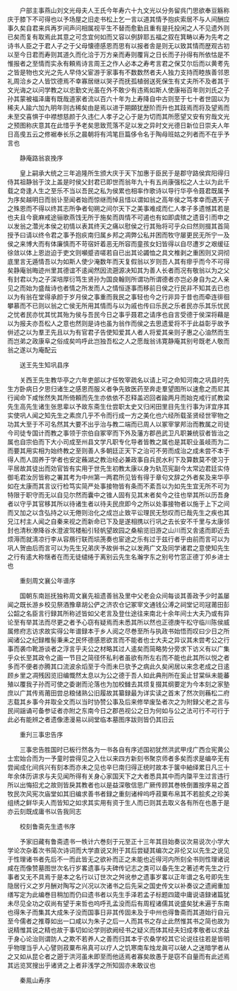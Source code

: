 <!-- { "loadSidebar": true } -->
　　户部主事燕山刘文光母夫人王氏今年寿六十九文光以分务留呉门思欲奉豆觞称庆于膝下不可得也以予场屋之旧走书松上乞一言以道其情予抱疢索居不与人间酬应事久矣自君来呉再岁间声问相属视平生不替而愈勤且重有是托投闲之人不见遗外则已矣而复有取焉此其意之可念宜何如而又容以例辞耶五福之叙在箕畴以寿为先考之诗书人臣之于君人子之于父母懐德感恩而思有以报者舎是则无以致其情而歴观古初以至今日君而寿则其道久而化洽于万方亲而寿则覆肓之日长而子孙得有所依怙是不惟报者之至情而实永有頼焉诗言周王之作人必本之寿考言君之保艾尔后而以黄耉先之皆是物也文光之先人早侍父宦游于家事有不数数然者夫人独力支持而睦族善邻恩礼周洽乡之人皆饮德焉不幸寡居继以哭子而抚孤植弱送死保生有丈夫所不及者其于文光诲之以问学教之以忠勤文光虽在外不敢少有违焉如斯人使康裕百年则刘氏之子孙其蒙被福泽庸有既哉道家者流以百六十年为上寿降自中古则至于七十者世固以为稀夫人踰六加九明年则古稀矣由是焉以进于期頥犹歴阶而升也其跂焉而将及望焉而未至交喜惧于中襟想慈颜于久违仁人孝子之心于是为切而其所愿望又安有穷哉文光之预图称庆意其在此惜乎予老矣思致荒落不足以发之异时文光德日新位日崇夫人年日高曵五云之修裾奉长乐之晨朝将有鸿笔巨篇侈令名于陶母班姑之列者而不在乎予言也

　　静庵路翁哀挽序

　　皇上嗣承大统之三年追隆所生颁大庆于天下加惠于臣民于是郡守路侯宾阳得归侍其祖静翁于汶上盖是时侯父封君已即世而翁年九十有五尚康强松之人士以为此千载之竒逢人生之至乐不当以吾民之私为侯累也相率作歌诗以导行华亭令聂君既属予为序矣越明日而翁讣至闻者始而惊继而悼且惜以谓如翁之高年侯之笃孝幸而遇天子之殊恩而不得以终其志所争者旬朔之间尔天下之美事难成而仁人孝子多遗憾其若是也夫且今衰麻戒途骊歌燕饯无所于施矣而舆情不可遏也有如即虞殡之遗音引而申之以发翁之濳光本侯之初情以表其终天之痛以慰侯之行其殆将可乎众曰然则掇其首简授予曰请以终令君之事予抱疢南归属乡邦之凋弊公私并困而牧守屡更民无所宁一及侯之来博大而有体廉慎而不苛宿奸着恶无所容而童孩女妇皆得以自尽遭岁之艰缓征徐敛以体上恩迨迫于吏文则嚬蹙咨嗟若自已出其论蠲恤之具文椎剥之重困则又洞彻底里言无遁情吾以为如斯人使少淹数年而天复假翁以岁则吾人其有瘳乎而今不可得矣静庵翁晦迹州里其德谊不逺闻然因流遡源决知其为善人长者而况有敬翁以为之父有封君以为之子深培厚衍笃生贤孙为国良翰则所谓功所谓德者亦岂必身自为之人亲见之而始为盛哉诗也者情之所发而人之情恒逐事而移前日侯之行民非不知其去已也以为有翁在堂得承颜于岁月侯之事重而我民之事轻也今之行非异于昔也而牵连徘徊攀慕而不已则以翁之亡侯无所用其情而与以为戚也传曰乐民之乐者民亦乐其乐忧民之忧者民亦忧其忧其殆为侯与吾民今日之事乎聂君之请序也自言受德于侯深将藉是以为报夫亦吾松人之意也然则是诗也虽为翁作而侯之去思遗爱将不于此益彰乎故予倂述之以为羣玊先且以为有官君子告使知爱其人者人将爱其亲则子惠之心油然而生而岂弟之政康阜之俗成矣呜呼此岂独吾松之人之愿哉翁讳寛静庵其别号既老人敬而翁之遂以为庵配云

　　送王先生知巩县序

　　关西王先生教华亭之六年吏部以才任牧宰疏名以请上可之命知河南之巩县时先生方卧病日夕思归诸生之感恩而服义者争先致医药至奔走羣望图所以速愈之而尼其行闻命下咸怅然失其所倚頼而先生亦依依不忍释盖迟回者踰两月而始克戒行贰教梁先生高先生诸生张思辈以予故东斋生仕尝职太史又归闲田里目先生行事为详宜序其实使巩人闻之知先生之素庶几乎不令而行成一方之美化也六经所载圣贤经世宰物之功其大至于不可名然其大要不出乎治与教二端而已周人以冢宰掌邦治而教属之司徒今司徒专国计而教之事领于宗伯自冢宰而下外及藩方郡邑武卫凡职兼统驭者皆治之属也自宗伯而下大小司成至州县文学凡职专化导者皆教之属也是其职业虽岐而为二而要其用实相为始终教之至则善人多朝廷正天下之治可不劳而成治之成未尝不本于得人而人固养于学者也安定蘓湖之教治经必兼政事自兵民水利下及算数莫不使习于平居故其徒出而効官皆有实用于世先生初教太康以身为轨范宪副今太常边君廷实侍御毛君汝厉皆称之署其考为中州第一两君所见皆有得于章句文辞之外者矣及来华亭如在太康而其言议行检笃实简严处事接物皆有条而不紊吾以为如先生宜无所不可为特限于职守而无以自见尔然而囊中之锥人固有见其末者矣今之往也举其所以历吾身者以守乎其官移其所以待诸生者以待夫民庶即今之所以处事接物者以施于上下之间而又加之以含弘持之以无倦则治化之成岂止致平讼理民无愁叹而已哉先生之疾也其兄江村主人闻之自秦来视之而新命已下及是遂相携以行巩之去长安不千里与太康邻封也清秋潦降谷水澄波驾楼船引轻帆望故园之桑榆览旧游之山川而又舎逺而即近去烦溽而就淸凉行李从容鴈行联而埙箎奏也宦途之乐有过于兹行者乎由前而言可以为巩人贺由后而言可以为先生兄弟庆予故倂书之以发两广文及同学诸君之意使知先生之行有逺大称惬者在而无徒缱绻于离别云先生名瀚字东之别号竹窓正德丁夘乡进士也

　　重刻周文襄公年谱序

　　国朝东南廵抚独称周文襄先祖遗善翁及里中父老会众间每谈其善政予少时盖屡闻之既长游乡校见祭酒豫章胡公俨之济农仓记冢宰文通钱公溥之祠堂记司冦莆田彭公韶之名臣言行録其所称述皆如父老言及登仕途往来南北十余年间士大夫乃或有异论至有举其法而尽更之者予心窃有疑焉而未悉其所以然也正德庚午松守临川陈侯威属修府志访求故实得公年谱録本于乡人阅之尽巻至所与执政书始悟而叹曰少日之所闻诸公之纪録椎髻秉耒之民怀德感恩欲言而不能者也士大夫之异议其未尝考公之行事而袭巾靴游谈者之浮言乎夫公之材略其过人逺矣而简略势分旁求下访义有以广集乎众长至其政令之画一节目之简径怀私利者虽欲有所左右而不能也此其所以悦之者多而不便者亦腾其口流波余熖至于今而未巳欤予之病此久矣闲居以来念老成之日逺顾乡里之凋残因览旧编慨然太息以为公之德于吾人如此典刑所在奚止甘棠纵未能蕃殖以覆我子孙而可使之委谢而沦落也为加校雠去其烦复掇其纲要定为今本刻之家塾庶以广其传焉莆田尝总粮储熟公旧履故其纂録最为详实读之首末了然次则蘓松二府志载其乡事今并取全文而以当时协赞公事及后来修举废坠者次之为附録父老之言与民间謡诵可备参证者亦附之东南今日之郡邑视公之日为何如与公之法可行不可行于此必有能辨之者遗像漶漫易以祠堂临本墓图序跋则皆仍其旧云

　　重刋三事忠告序

　　三事忠告胜国时已板行然各为一书各自有序述国初犹然洪武甲戌广西佥宪黄公士宏始合而为一予童时尝得见之入仕以来四方新刻书聚京师者多矣而求是编卒无有尝闻成化间呉兴有刻本而亦未之见也辛巳南归得正统时故本于箧中紬绎累日凡三十年余体历讲求与夫见闻所得有关身心家国天下之大者悉具其中而内櫽平生过言违行所以出悔招尤之故则皆戾其教者也以是益深敬信思广厥传顾其巻帙倒置按序易之首牧民次风宪次庙堂如其旧编求善书者録之重刻诸梓呜呼菽粟布帛其不若脍炙之珍美组绣之鲜华夫人而皆知之如求其实用有资于生人而已则其去取义各有所在也愚于是亦云刻既成庸书以告我同志

　　校刻鲁斋先生遗书序

　　予家旧藏有鲁斋遗书一帙计六巻刻于元至正十三年其目始奏议次易说次小学大学论次杂着次书简次诗词而大学直说又附于其后尝疑其编次之非伦又以先生之说见于性理诸书者先后不一而此皆无之欲补而正之未能也近得河内所刻全书则性理诸说咸在而像赞墓图世次名行岁畧遗事与夫碑传记志之类可以备先生之著述考先生之行事者又无不具焉于是本之名行以订世次之舛讹参之遗事岁畧以正年谱之名号即先生隐居行义之岁月酬对陶写之兴况以次诸书之后先采之国史传文以补奏议之遗阙重加缮写定为此编巻目稍加而仍曰遗书者以先生手泽若孟子标题四箴中庸说语録诸篇犹未尽见全功之収尚有望于来哲也呜呼孔孟没而后有周程诸儒其说盛矣犹未遍于东南也得朱子而集其大成朱子没而国事日非其传固未及于中州也得鲁斋而其道始行自元至今儒者之推尊如出一口咸以为朱子之后一人而其书之存止此然惟其书之简也故为说精惟其说之精也故于事切如论学则欲阙经书之疑义而体其经夫妇成孝敬者以求益于身心论治则谓防人之欺不若养人之善而归其本于农桑学校其它论说往往若是皆明乎物理当乎人心譬则菽粟布帛真可以疗人之饥寒南车烛龙眞可以破人之迷暗学者从之又如从昆仑者之遡于洪河虽未即至而他适焉者寡矣故愚于是窃不自量而有此述焉其远览冥搜出乎诸贤之上者非浅学之所知固亦未敢议也

　　秦鳯山寿序

